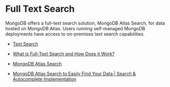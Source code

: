 # Full Text Search

MongoDB offers a full-text search solution, MongoDB Atlas Search, for data hosted on MongoDB Atlas. Users running self-managed MongoDB deployments have access to on-premises text search capabilities.

* [Text Search](https://www.mongodb.com/docs/manual/text-search/)
* [What is Full-Text Search and How Does it Work?](https://www.mongodb.com/basics/full-text-search)

* [MongoDB Atlas Search](https://learn.mongodb.com/courses/mongodb-atlas-search)
* [MongoDB Atlas Search to Easily Find Your Data | Search & Autocomplete Implementation](https://www.youtube.com/watch?v=jnxnhbTO2RA)
